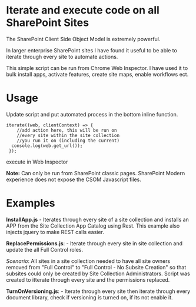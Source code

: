 # Iterate and execute code on all SharePoint Sites
The SharePoint Client Side Object Model is extremely powerful. 

In larger enterprise SharePoint sites I have found it useful to be able to iterate through every site to automate actions.

This simple script can be run from Chrome Web Inspector. I have used it to bulk install apps, activate features, create site maps, enable workflows ect.

# Usage  
Update script and put automated process in the bottom inline function.

    iterate((web, clientContext) => {
        //add action here, this will be run on
        //every site within the site collection
        //you run it on (including the current)
	  console.log(web.get_url());
     });

execute in Web Inspector

**Note:** Can only be run from SharePoint classic pages. SharePoint Modern experience does not expose the CSOM Javascript files.

# Examples  
**InstallApp.js** - Iterates through every site of a site collection and installs an APP from the Site Collection App Catalog using Rest. This example also injects jquery to make REST calls easier.

**ReplacePermissions.js**:  - Iterate through every site in site collection and update the all Full Control roles.

*Scenario*: All sites in a site collection needed to have all site owners removed from "Full Control" to "Full Control - No Subsite Creation" so that subsites could only be created by Site Collection Administrators. Script was created to itterate through every site and the permissions replaced.

**TurnOnVersioning.js**: - Iterate through every site then iterate through every document library, check if versioning is turned on, if its not enable it.
